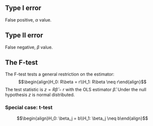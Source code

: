 

## Type I error
False positive, $\alpha$ value.

## Type II error
False negative, $\beta$ value.


## The F-test
The F-test tests a general restriction on the estimator:
$$\begin{align}H_0: R\beta = r\\H_1: R\beta \neq r\end{align}$$
The test statistic is $z = R\hat\beta-r$ with the OLS estimator $\hat\beta$. Under the null hypothesis $z$ is normal distributed.

### Special case: t-test

$$\begin{align}H_0: \beta_j = b\\H_1: \beta_j \neq b\end{align}$$